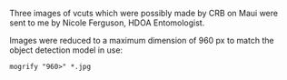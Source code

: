 Three images of vcuts which were possibly made by CRB on Maui were sent to me by Nicole Ferguson, HDOA Entomologist.

Images were reduced to a maximum dimension of 960 px to match the object detection model in use:
```
mogrify "960>" *.jpg
```

